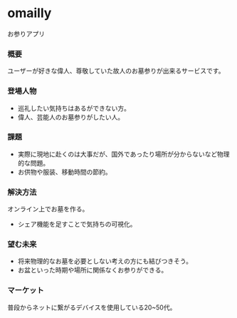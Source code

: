 # omailly
お参りアプリ
### 概要
ユーザーが好きな偉人、尊敬していた故人のお墓参りが出来るサービスです。

### 登場人物
- 巡礼したい気持ちはあるができない方。
- 偉人、芸能人のお墓参りがしたい人。

### 課題
- 実際に現地に赴くのは大事だが、国外であったり場所が分からないなど物理的な問題。
- お供物や服装、移動時間の節約。

### 解決方法
オンライン上でお墓を作る。
- シェア機能を足すことで気持ちの可視化。

### 望む未来
- 将来物理的なお墓を必要としない考えの方にも結びつきそう。
- お盆といった時期や場所に関係なくお参りができる。

### マーケット
普段からネットに繋がるデバイスを使用している20~50代。
